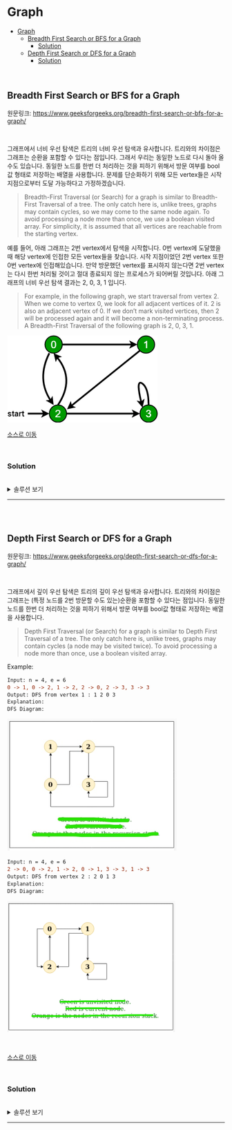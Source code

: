 # Graph

- [Graph](#graph)
  - [Breadth First Search or BFS for a Graph](#breadth-first-search-or-bfs-for-a-graph)
    - [Solution](#solution)
  - [Depth First Search or DFS for a Graph](#depth-first-search-or-dfs-for-a-graph)
    - [Solution](#solution-1)

<br>

## Breadth First Search or BFS for a Graph
원문링크: https://www.geeksforgeeks.org/breadth-first-search-or-bfs-for-a-graph/

<br>

그래프에서 너비 우선 탐색은 트리의 너비 우선 탐색과 유사합니다. 트리와의 차이점은 그래프는 순환을 포함할 수 있다는 점입니다. 그래서 우리는 동일한 노드로 다시 돌아 올 수도 있습니다. 동일한 노드를 한번 더 처리하는 것을 피하기 위해서 방문 여부를 bool값 형태로 저장하는 배열을 사용합니다. 문제를 단순화하기 위해 모든 vertex들은 시작 지점으로부터 도달 가능하다고 가정하겠습니다.
> Breadth-First Traversal (or Search) for a graph is similar to Breadth-First Traversal of a tree. The only catch here is, unlike trees, graphs may contain cycles, so we may come to the same node again. To avoid processing a node more than once, we use a boolean visited array. For simplicity, it is assumed that all vertices are reachable from the starting vertex.

예를 들어, 아래 그래프는 2번 vertex에서 탐색을 시작합니다. 0번 vertex에 도달했을때 해당 vertex에 인접한 모든 vertex들을 찾습니다. 시작 지점이었던 2번 vertex 또한 0번 vertex에 인접해있습니다. 만약 방문했던 vertex를 표시하지 않는다면 2번 vertex는 다시 한번 처리될 것이고 절대 종료되지 않는 프로세스가 되어버릴 것입니다. 아래 그래프의 너비 우선 탐색 결과는 2, 0, 3, 1 입니다.
> For example, in the following graph, we start traversal from vertex 2. When we come to vertex 0, we look for all adjacent vertices of it. 2 is also an adjacent vertex of 0. If we don’t mark visited vertices, then 2 will be processed again and it will become a non-terminating process. A Breadth-First Traversal of the following graph is 2, 0, 3, 1.

![](../resources/images/bfs-figure-1.png)

[소스로 이동](https://github.com/chelseafandev/geeksforgeeks/blob/main/Graph/BreadthFirstSearch.cpp)

<br>

### Solution

<br>

<details>
<summary>솔루션 보기</summary>
<div markdown="1">

<br>

```cpp
#include <iostream>
#include <vector>
#include <queue>
#include <set>

class graph
{
public:
    static const int CAPACITY = 100;
    
    graph()
    {
        // init
        for (int i = 0; i < CAPACITY; i++)
        {
            labels_[i] = -1;
        }

        for (int i = 0; i < CAPACITY; i++)
        {
            for (int j = 0; j < CAPACITY; j++)
            {
                edges_[i][j] = false;
            }
        }

        size_ = 0;
    }

    int size() const
    {
        return size_;
    }

    void add_vertex(int val)
    {
        if (size_ < CAPACITY)
        {
            int new_vertex_index = size_;
            size_++;
            
            // set new edge
            for(int i = 0; i < size_; i++)
            {
                edges_[new_vertex_index][i] = false;
                edges_[i][new_vertex_index] = false;
            }

            // set new vertex label
            labels_[new_vertex_index] = val;
        }
    }

    void add_edge(int src, int dst)
    {
        if(src < 0 || src >= size_)
        {
            return;
        }

        if(dst < 0 || dst >= size_)
        {
            return;
        }

        edges_[src][dst] = true;
    }

    // 인자로 전달된 vertex에 인접한 모든 vertex를 반환함
    std::set<int> neighbors(int vertex)
    {
        std::set<int> result;

        for(int i = 0; i < size_; i++)
        {
            if (edges_[vertex][i])
            {
                result.insert(i);
            }
        }

        return result;
    }

private:
    bool edges_[CAPACITY][CAPACITY];
    int labels_[CAPACITY];
    int size_;
};

void bfs(graph& g, int start)
{
    // 방문 여부를 확인하는 변수
    bool visited[g.size()];
    for(int i = 0; i < g.size(); i++)
    {
        visited[i] = false;
    }

    // 너비 우선 탐색은 큐(queue)를 사용하여 구현함
    std::queue<int> q;

    q.push(start);
    while(!q.empty())
    {
        int popped = q.front();
        visited[popped] = true;
        std::cout << popped << " ";
        q.pop();

        for (auto neighbor : g.neighbors(popped))
        {
            if(!visited[neighbor])
            {
                q.push(neighbor);
            }
        }
    }
}

int main()
{
    graph g;
    
    g.add_vertex(0);
    g.add_vertex(1);
    g.add_vertex(2);
    g.add_vertex(3);

    g.add_edge(0, 1);
    g.add_edge(0, 2);
    g.add_edge(1, 2);
    g.add_edge(2, 0);
    g.add_edge(2, 3);
    g.add_edge(3, 3);

    std::cout << "Following is Breadth First Traversal " << "(starting from vertex 2) \n";
    bfs(g, 2);
}
```

Ouput:
```diff
Following is Breadth First Traversal (starting from vertex 2)
2 0 3 1
```

<br>

시간복잡도: O(V+E) (V: vertex의 개수, E: edge의 개수)
> Time Complexity: O(V+E) where V is a number of vertices in the graph and E is a number of edges in the graph.

</div>
</details>

---

<br>
<br>

## Depth First Search or DFS for a Graph
원문링크: https://www.geeksforgeeks.org/depth-first-search-or-dfs-for-a-graph/

<br>

그래프에서 깊이 우선 탐색은 트리의 깊이 우선 탐색과 유사합니다. 트리와의 차이점은 그래프는 (특정 노드를 2번 방문할 수도 있는)순환을 포함할 수 있다는 점입니다. 동일한 노드를 한번 더 처리하는 것을 피하기 위해서 방문 여부를 bool값 형태로 저장하는 배열을 사용합니다.
> Depth First Traversal (or Search) for a graph is similar to Depth First Traversal of a tree. The only catch here is, unlike trees, graphs may contain cycles (a node may be visited twice). To avoid processing a node more than once, use a boolean visited array.

Example:
```diff
Input: n = 4, e = 6
0 -> 1, 0 -> 2, 1 -> 2, 2 -> 0, 2 -> 3, 3 -> 3
Output: DFS from vertex 1 : 1 2 0 3
Explanation:
DFS Diagram: 
```
![](../resources/images/dfs-figure-1.jpg)

```diff
Input: n = 4, e = 6
2 -> 0, 0 -> 2, 1 -> 2, 0 -> 1, 3 -> 3, 1 -> 3
Output: DFS from vertex 2 : 2 0 1 3
Explanation:
DFS Diagram: 
```
![](../resources/images/dfs-figure-2.png)

<br>

[소스로 이동](https://github.com/chelseafandev/geeksforgeeks/blob/main/Graph/BreadthFirstSearch.cpp)

<br>

### Solution

<br>

<details>
<summary>솔루션 보기</summary>
<div markdown="1">

<br>

```cpp
#include <iostream>
#include <vector>
#include <set>

#include <stack>

class graph
{
public:
    static const int CAPACITY = 100;
    
    graph()
    {
        // init
        for (int i = 0; i < CAPACITY; i++)
        {
            labels_[i] = -1;
        }

        for (int i = 0; i < CAPACITY; i++)
        {
            for (int j = 0; j < CAPACITY; j++)
            {
                edges_[i][j] = false;
            }
        }

        size_ = 0;
    }

    int size() const
    {
        return size_;
    }

    void add_vertex(int val)
    {
        if (size_ < CAPACITY)
        {
            int new_vertex_index = size_;
            size_++;
            
            // set new edge
            for(int i = 0; i < size_; i++)
            {
                edges_[new_vertex_index][i] = false;
                edges_[i][new_vertex_index] = false;
            }

            // set new vertex label
            labels_[new_vertex_index] = val;
        }
    }

    void add_edge(int src, int dst)
    {
        if(src < 0 || src >= size_)
        {
            return;
        }

        if(dst < 0 || dst >= size_)
        {
            return;
        }

        edges_[src][dst] = true;
    }

    std::set<int> neighbors(int vertex)
    {
        std::set<int> result;

        for(int i = 0; i < size_; i++)
        {
            if (edges_[vertex][i])
            {
                result.insert(i);
            }
        }

        return result;
    }

private:
    bool edges_[CAPACITY][CAPACITY];
    int labels_[CAPACITY];
    int size_;
};

void dfs(graph& g, int start)
{
    // 방문 여부를 확인하는 변수
    bool visited[g.size()];
    for(int i = 0; i < g.size(); i++)
    {
        visited[i] = false;
    }

    // 깊이 우선 탐색은 스택(stack)을 사용하여 구현함
    std::stack<int> s;
    s.push(start);
    while(!s.empty())
    {
        int popped = s.top();
        visited[popped] = true;
        std::cout << popped << " ";
        s.pop();

        for (auto neighbor : g.neighbors(popped))
        {
            if (!visited[neighbor])
            {
                s.push(neighbor);
            }
        }
    }
}

int main()
{
    graph g;
    
    g.add_vertex(0);
    g.add_vertex(1);
    g.add_vertex(2);
    g.add_vertex(3);

    // ex1
    // g.add_edge(0, 1);
    // g.add_edge(0, 2);
    // g.add_edge(1, 2);
    // g.add_edge(2, 0);
    // g.add_edge(2, 3);
    // g.add_edge(3, 3);

    // std::cout << "Following is Depth First Traversal " << "(starting from vertex 1) \n";
    // dfs(g, 1);

    // ex2
    g.add_edge(0, 1);
    g.add_edge(0, 2);
    g.add_edge(1, 2);
    g.add_edge(1, 3);
    g.add_edge(2, 0);
    g.add_edge(3, 3);

    std::cout << "Following is Depth First Traversal " << "(starting from vertex 2) \n";
    dfs(g, 2);

    return 0;
}
```

<br>

Ouput:
```diff
Following is Depth First Traversal (starting from vertex 2)
2 0 1 3
```

<br>

시간복잡도: O(V+E) (V: vertex의 개수, E: edge의 개수)
> Time Complexity: O(V+E) where V is a number of vertices in the graph and E is a number of edges in the graph.

</div>
</details>

---